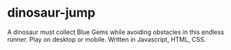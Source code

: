# dinosaur-jump
A dinosaur must collect Blue Gems while avoiding obstacles in this endless runner. Play on desktop or mobile.
Written in Javascript, HTML, CSS. 
